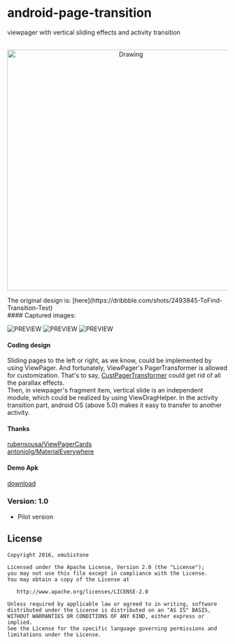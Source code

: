 # android-page-transition
viewpager with vertical sliding effects and activity transition<br><br>

<p align="center">
<img src="https://github.com/xmuSistone/android-page-transition/blob/master/capture1.jpg?raw=true " alt="Drawing" width="550" />
</br>
</center>
<p>
The original design is:  [here](https://dribbble.com/shots/2493845-ToFind-Transition-Test)<br>
#### Captured images:

![PREVIEW](gif1.gif)
![PREVIEW](gif2.gif)
![PREVIEW](gif3.gif)

#### Coding design
Sliding pages to the left or right, as we know, could be implemented by using ViewPager. And fortunately, ViewPager's PagerTransformer is allowed for customization. That's to say, [CustPagerTransformer](android-page-transition/app/src/main/java/com/stone/transition/CustPagerTransformer.java) could get rid of all the parallax effects. <br>
Then, in viewpager's fragment item, vertical slide is an independent module, which could be realized by using ViewDragHelper. In the activity transition part, android OS (above 5.0) makes it easy to transfer to another activity. <br>

#### Thanks
[rubensousa/ViewPagerCards](https://github.com/rubensousa/ViewPagerCards)<br>
[antoniolg/MaterialEverywhere](https://github.com/antoniolg/MaterialEverywhere)

#### Demo Apk
[download](https://github.com/xmuSistone/android-page-transition/blob/master/pageTransition.apk?raw=true)

### Version: 1.0

  * Pilot version

## License

    Copyright 2016, xmuSistone

    Licensed under the Apache License, Version 2.0 (the "License");
    you may not use this file except in compliance with the License.
    You may obtain a copy of the License at

       http://www.apache.org/licenses/LICENSE-2.0

    Unless required by applicable law or agreed to in writing, software
    distributed under the License is distributed on an "AS IS" BASIS,
    WITHOUT WARRANTIES OR CONDITIONS OF ANY KIND, either express or implied.
    See the License for the specific language governing permissions and
    limitations under the License.

